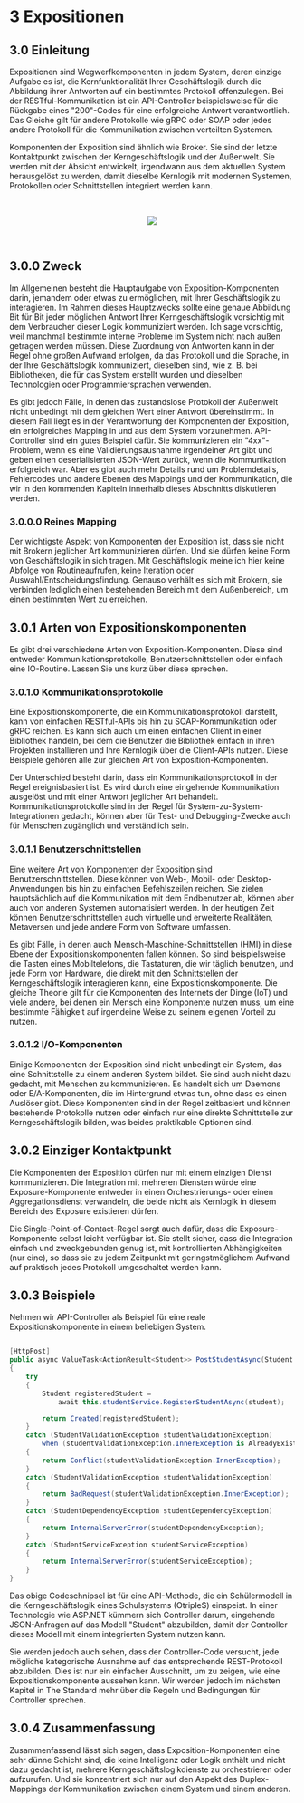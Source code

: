 # 3 Expositionen

## 3.0 Einleitung
Expositionen sind Wegwerfkomponenten in jedem System, deren einzige Aufgabe es ist, die Kernfunktionalität Ihrer Geschäftslogik durch die Abbildung ihrer Antworten auf ein bestimmtes Protokoll offenzulegen. Bei der RESTful-Kommunikation ist ein API-Controller beispielsweise für die Rückgabe eines "200"-Codes für eine erfolgreiche Antwort verantwortlich. Das Gleiche gilt für andere Protokolle wie gRPC oder SOAP oder jedes andere Protokoll für die Kommunikation zwischen verteilten Systemen.

Komponenten der Exposition sind ähnlich wie Broker. Sie sind der letzte Kontaktpunkt zwischen der Kerngeschäftslogik und der Außenwelt. Sie werden mit der Absicht entwickelt, irgendwann aus dem aktuellen System herausgelöst zu werden, damit dieselbe Kernlogik mit modernen Systemen, Protokollen oder Schnittstellen integriert werden kann.

<br/>
    <p align=center>
        <img src="https://user-images.githubusercontent.com/1453985/147638000-d0896f11-4117-476a-9f22-43d2b5a7d732.png">
    </p>
<br />

## 3.0.0 Zweck
Im Allgemeinen besteht die Hauptaufgabe von Exposition-Komponenten darin, jemandem oder etwas zu ermöglichen, mit Ihrer Geschäftslogik zu interagieren. Im Rahmen dieses Hauptzwecks sollte eine genaue Abbildung Bit für Bit jeder möglichen Antwort Ihrer Kerngeschäftslogik vorsichtig mit dem Verbraucher dieser Logik kommuniziert werden. Ich sage vorsichtig, weil manchmal bestimmte interne Probleme im System nicht nach außen getragen werden müssen. Diese Zuordnung von Antworten kann in der Regel ohne großen Aufwand erfolgen, da das Protokoll und die Sprache, in der Ihre Geschäftslogik kommuniziert, dieselben sind, wie z. B. bei Bibliotheken, die für das System erstellt wurden und dieselben Technologien oder Programmiersprachen verwenden.

Es gibt jedoch Fälle, in denen das zustandslose Protokoll der Außenwelt nicht unbedingt mit dem gleichen Wert einer Antwort übereinstimmt. In diesem Fall liegt es in der Verantwortung der Komponenten der Exposition, ein erfolgreiches Mapping in und aus dem System vorzunehmen. API-Controller sind ein gutes Beispiel dafür. Sie kommunizieren ein "4xx"-Problem, wenn es eine Validierungsausnahme irgendeiner Art gibt und geben einen deserialisierten JSON-Wert zurück, wenn die Kommunikation erfolgreich war. Aber es gibt auch mehr Details rund um Problemdetails, Fehlercodes und andere Ebenen des Mappings und der Kommunikation, die wir in den kommenden Kapiteln innerhalb dieses Abschnitts diskutieren werden.

### 3.0.0.0 Reines Mapping
Der wichtigste Aspekt von Komponenten der Exposition ist, dass sie nicht mit Brokern jeglicher Art kommunizieren dürfen. Und sie dürfen keine Form von Geschäftslogik in sich tragen. Mit Geschäftslogik meine ich hier keine Abfolge von Routineaufrufen, keine Iteration oder Auswahl/Entscheidungsfindung. Genauso verhält es sich mit Brokern, sie verbinden lediglich einen bestehenden Bereich mit dem Außenbereich, um einen bestimmten Wert zu erreichen.

## 3.0.1 Arten von Expositionskomponenten
Es gibt drei verschiedene Arten von Exposition-Komponenten. Diese sind entweder Kommunikationsprotokolle, Benutzerschnittstellen oder einfach eine IO-Routine. Lassen Sie uns kurz über diese sprechen.

### 3.0.1.0 Kommunikationsprotokolle
Eine Expositionskomponente, die ein Kommunikationsprotokoll darstellt, kann von einfachen RESTful-APIs bis hin zu SOAP-Kommunikation oder gRPC reichen. Es kann sich auch um einen einfachen Client in einer Bibliothek handeln, bei dem die Benutzer die Bibliothek einfach in ihren Projekten installieren und Ihre Kernlogik über die Client-APIs nutzen. Diese Beispiele gehören alle zur gleichen Art von Exposition-Komponenten.

Der Unterschied besteht darin, dass ein Kommunikationsprotokoll in der Regel ereignisbasiert ist. Es wird durch eine eingehende Kommunikation ausgelöst und mit einer Antwort jeglicher Art behandelt. Kommunikationsprotokolle sind in der Regel für System-zu-System-Integrationen gedacht, können aber für Test- und Debugging-Zwecke auch für Menschen zugänglich und verständlich sein.

### 3.0.1.1 Benutzerschnittstellen
Eine weitere Art von Komponenten der Exposition sind Benutzerschnittstellen. Diese können von Web-, Mobil- oder Desktop-Anwendungen bis hin zu einfachen Befehlszeilen reichen. Sie zielen hauptsächlich auf die Kommunikation mit dem Endbenutzer ab, können aber auch von anderen Systemen automatisiert werden. In der heutigen Zeit können Benutzerschnittstellen auch virtuelle und erweiterte Realitäten, Metaversen und jede andere Form von Software umfassen.

Es gibt Fälle, in denen auch Mensch-Maschine-Schnittstellen (HMI) in diese Ebene der Expositionskomponenten fallen können. So sind beispielsweise die Tasten eines Mobiltelefons, die Tastaturen, die wir täglich benutzen, und jede Form von Hardware, die direkt mit den Schnittstellen der Kerngeschäftslogik interagieren kann, eine Expositionskomponente. Die gleiche Theorie gilt für die Komponenten des Internets der Dinge (IoT) und viele andere, bei denen ein Mensch eine Komponente nutzen muss, um eine bestimmte Fähigkeit auf irgendeine Weise zu seinem eigenen Vorteil zu nutzen.

### 3.0.1.2 I/O-Komponenten
Einige Komponenten der Exposition sind nicht unbedingt ein System, das eine Schnittstelle zu einem anderen System bildet. Sie sind auch nicht dazu gedacht, mit Menschen zu kommunizieren. Es handelt sich um Daemons oder E/A-Komponenten, die im Hintergrund etwas tun, ohne dass es einen Auslöser gibt. Diese Komponenten sind in der Regel zeitbasiert und können bestehende Protokolle nutzen oder einfach nur eine direkte Schnittstelle zur Kerngeschäftslogik bilden, was beides praktikable Optionen sind.

## 3.0.2 Einziger Kontaktpunkt
Die Komponenten der Exposition dürfen nur mit einem einzigen Dienst kommunizieren. Die Integration mit mehreren Diensten würde eine Exposure-Komponente entweder in einen Orchestrierungs- oder einen Aggregationsdienst verwandeln, die beide nicht als Kernlogik in diesem Bereich des Exposure existieren dürfen.

Die Single-Point-of-Contact-Regel sorgt auch dafür, dass die Exposure-Komponente selbst leicht verfügbar ist. Sie stellt sicher, dass die Integration einfach und zweckgebunden genug ist, mit kontrollierten Abhängigkeiten (nur eine), so dass sie zu jedem Zeitpunkt mit geringstmöglichem Aufwand auf praktisch jedes Protokoll umgeschaltet werden kann.

## 3.0.3 Beispiele
Nehmen wir API-Controller als Beispiel für eine reale Expositionskomponente in einem beliebigen System.

```csharp

[HttpPost]
public async ValueTask<ActionResult<Student>> PostStudentAsync(Student student)
{
    try
    {
        Student registeredStudent =
            await this.studentService.RegisterStudentAsync(student);

        return Created(registeredStudent);
    }
    catch (StudentValidationException studentValidationException)
        when (studentValidationException.InnerException is AlreadyExistsStudentException)
    {
        return Conflict(studentValidationException.InnerException);
    }
    catch (StudentValidationException studentValidationException)
    {
        return BadRequest(studentValidationException.InnerException);
    }
    catch (StudentDependencyException studentDependencyException)
    {
        return InternalServerError(studentDependencyException);
    }
    catch (StudentServiceException studentServiceException)
    {
        return InternalServerError(studentServiceException);
    }
}

```

Das obige Codeschnipsel ist für eine API-Methode, die ein Schülermodell in die Kerngeschäftslogik eines Schulsystems (OtripleS) einspeist. In einer Technologie wie ASP.NET kümmern sich Controller darum, eingehende JSON-Anfragen auf das Modell "Student" abzubilden, damit der Controller dieses Modell mit einem integrierten System nutzen kann.

Sie werden jedoch auch sehen, dass der Controller-Code versucht, jede mögliche kategorische Ausnahme auf das entsprechende REST-Protokoll abzubilden. Dies ist nur ein einfacher Ausschnitt, um zu zeigen, wie eine Expositionskomponente aussehen kann. Wir werden jedoch im nächsten Kapitel in The Standard mehr über die Regeln und Bedingungen für Controller sprechen.


## 3.0.4 Zusammenfassung
Zusammenfassend lässt sich sagen, dass Exposition-Komponenten eine sehr dünne Schicht sind, die keine Intelligenz oder Logik enthält und nicht dazu gedacht ist, mehrere Kerngeschäftslogikdienste zu orchestrieren oder aufzurufen. Und sie konzentriert sich nur auf den Aspekt des Duplex-Mappings der Kommunikation zwischen einem System und einem anderen.

